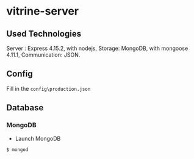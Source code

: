 # vitrine-server

## Used Technologies

Server : Express 4.15.2, with nodejs,
Storage: MongoDB, with mongoose 4.11.1,
Communication: JSON.

## Config
Fill in the `config\production.json`

## Database

### MongoDB

- Launch MongoDB

```shell
$ mongod
```
